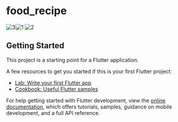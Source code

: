 # food_recipe
![3](https://user-images.githubusercontent.com/86397791/161614242-f5f82632-7e48-46e8-bffe-a2b37d8e74d3.png)![1](https://user-images.githubusercontent.com/86397791/161614169-a145be33-8d2b-43bd-b7d9-88a3450780a0.png) ![2](https://user-images.githubusercontent.com/86397791/161614314-5213ac2d-7c05-42f4-ba69-db0e7f10a57b.png)



## Getting Started

This project is a starting point for a Flutter application.

A few resources to get you started if this is your first Flutter project:

- [Lab: Write your first Flutter app](https://docs.flutter.dev/get-started/codelab)
- [Cookbook: Useful Flutter samples](https://docs.flutter.dev/cookbook)

For help getting started with Flutter development, view the
[online documentation](https://docs.flutter.dev/), which offers tutorials,
samples, guidance on mobile development, and a full API reference.
